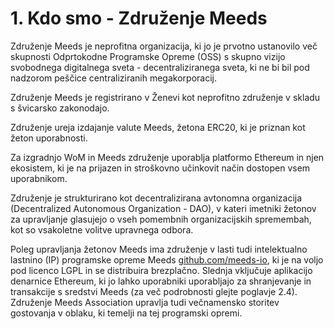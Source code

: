 
# 1. Kdo smo - Združenje Meeds

Združenje Meeds je neprofitna organizacija, ki jo je prvotno ustanovilo več skupnosti Odprtokodne Programske Opreme (OSS) s skupno vizijo svobodnega digitalnega sveta - decentraliziranega sveta, ki ne bi bil pod nadzorom peščice centraliziranih megakorporacij.

Združenje Meeds je registrirano v Ženevi kot neprofitno združenje v skladu s švicarsko zakonodajo.

Združenje ureja izdajanje valute Meeds, žetona ERC20, ki je priznan kot žeton uporabnosti.

Za izgradnjo WoM in Meeds združenje uporablja platformo Ethereum in njen ekosistem, ki je na prijazen in stroškovno učinkovit način dostopen vsem uporabnikom.

Združenje je strukturirano kot decentralizirana avtonomna organizacija (Decentralized Autonomous Organization - DAO), v kateri imetniki žetonov za upravljanje glasujejo o vseh pomembnih organizacijskih spremembah, kot so vsakoletne volitve upravnega odbora.

Poleg upravljanja žetonov Meeds ima združenje v lasti tudi intelektualno lastnino (IP) programske opreme Meeds [github.com/meeds-io](https://github.com/meeds-io), ki je na voljo pod licenco LGPL in se distribuira brezplačno. Slednja vključuje aplikacijo denarnice Ethereum, ki jo lahko uporabniki uporabljajo za shranjevanje in transakcije s sredstvi Meeds (za več podrobnosti glejte poglavje 2.4). Združenje Meeds Association upravlja tudi večnamensko storitev gostovanja v oblaku, ki temelji na tej programski opremi.
